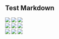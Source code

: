 ## Test Markdown 



[![](http://127.0.0.1:3000/field/0)](http://127.0.0.1:3000/action/0)
[![](http://127.0.0.1:3000/field/1)](http://127.0.0.1:3000/action/1)
[![](http://127.0.0.1:3000/field/2)](http://127.0.0.1:3000/action/2)
<br>
[![](http://127.0.0.1:3000/field/3)](http://127.0.0.1:3000/action/3)
[![](http://127.0.0.1:3000/field/4)](http://127.0.0.1:3000/action/4)
[![](http://127.0.0.1:3000/field/5)](http://127.0.0.1:3000/action/5)
<br>
[![](http://127.0.0.1:3000/field/6)](http://127.0.0.1:3000/action/6)
[![](http://127.0.0.1:3000/field/7)](http://127.0.0.1:3000/action/7)
[![](http://127.0.0.1:3000/field/8)](http://127.0.0.1:3000/action/8)
<br>

